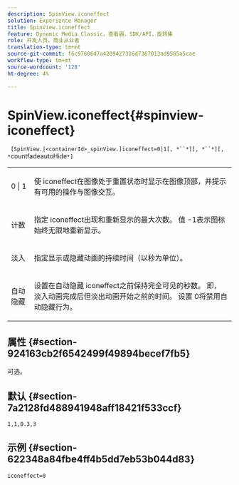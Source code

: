 ```yaml
---
description: SpinView.iconeffect
solution: Experience Manager
title: SpinView.iconeffect
feature: Dynamic Media Classic，查看器，SDK/API，旋转集
role: 开发人员，商业从业者
translation-type: tm+mt
source-git-commit: f6c97606d7a4209427316d7367013ad9585a5cae
workflow-type: tm+mt
source-wordcount: '128'
ht-degree: 4%

---
```



# SpinView.iconeffect{#spinview-iconeffect}

` [SpinView.|<containerId>_spinView.]iconeffect=0|1[, *``*][, *``*][, *`countfadeautoHide`*]`

<table id="table_6CAA904E976A41BD994D8926F46F0BAF"> 
 <tbody> 
  <tr> 
   <td colname="col1"> <p> <span class="codeph"> 0 | 1</span> </p> </td> 
   <td colname="col2"> <p> 使<span class="codeph"> iconeffect</span>在图像处于重置状态时显示在图像顶部，并提示有可用的操作与图像交互。 </p> </td> 
  </tr> 
  <tr> 
   <td colname="col1"> <p> <span class="codeph"><span class="varname"> 计数</span></span> </p> </td> 
   <td colname="col2"> <p> 指定<span class="codeph"> iconeffect</span>出现和重新显示的最大次数。 值<span class="codeph"> -1</span>表示图标始终无限地重新显示。 </p> </td> 
  </tr> 
  <tr> 
   <td colname="col1"> <p><span class="codeph"><span class="varname"> 淡入</span></span> </p> </td> 
   <td colname="col2"> <p>指定显示或隐藏动画的持续时间（以秒为单位）。 </p> </td> 
  </tr> 
  <tr> 
   <td colname="col1"> <p><span class="codeph"><span class="varname"> 自动隐藏</span></span> </p> </td> 
   <td colname="col2"> <p>设置在自动隐藏<span class="codeph"> iconeffect</span>之前保持完全可见的秒数。 即，淡入动画完成后但淡出动画开始之前的时间。 设置<span class="codeph"> 0</span>将禁用自动隐藏行为。 </p> </td> 
  </tr> 
 </tbody> 
</table>

## 属性 {#section-924163cb2f6542499f49894becef7fb5}

可选。

## 默认 {#section-7a2128fd488941948aff18421f533ccf}

`1,1,0.3,3`

## 示例 {#section-622348a84fbe4ff4b5dd7eb53b044d83}

`iconeffect=0`
